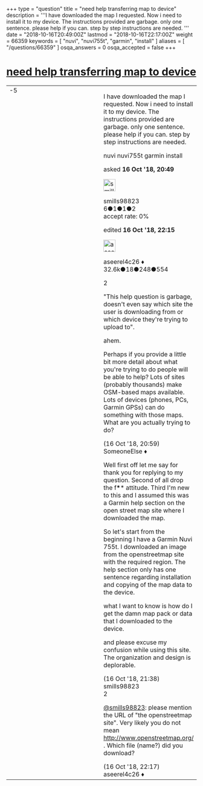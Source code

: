 +++
type = "question"
title = "need help transferring map to device"
description = '''I have downloaded the map I requested. Now i need to install it to my device. The instructions provided are garbage. only one sentence. please help if you can. step by step instructions are needed. '''
date = "2018-10-16T20:49:00Z"
lastmod = "2018-10-16T22:17:00Z"
weight = 66359
keywords = [ "nuvi", "nuvi755t", "garmin", "install" ]
aliases = [ "/questions/66359" ]
osqa_answers = 0
osqa_accepted = false
+++

<div class="headNormal">

# [need help transferring map to device](/questions/66359/need-help-transferring-map-to-device)

</div>

<div id="main-body">

<div id="askform">

<table id="question-table" style="width:100%;">
<colgroup>
<col style="width: 50%" />
<col style="width: 50%" />
</colgroup>
<tbody>
<tr>
<td style="width: 30px; vertical-align: top"><div class="vote-buttons">
<span id="post-66359-upvote" class="ajax-command post-vote up" rel="nofollow" title="I like this post (click again to cancel)"> </span>
<div id="post-66359-score" class="post-score" title="current number of votes">
-5
</div>
<span id="post-66359-downvote" class="ajax-command post-vote down" rel="nofollow" title="I dont like this post (click again to cancel)"> </span> <span id="favorite-mark" class="ajax-command favorite-mark" rel="nofollow" title="mark/unmark this question as favorite (click again to cancel)"> </span>
<div id="favorite-count" class="favorite-count">
&#10;</div>
</div></td>
<td><div id="item-right">
<div class="question-body">
<p>I have downloaded the map I requested. Now i need to install it to my device. The instructions provided are garbage. only one sentence. please help if you can. step by step instructions are needed.</p>
</div>
<div id="question-tags" class="tags-container tags">
<span class="post-tag tag-link-nuvi" rel="tag" title="see questions tagged &#39;nuvi&#39;">nuvi</span> <span class="post-tag tag-link-nuvi755t" rel="tag" title="see questions tagged &#39;nuvi755t&#39;">nuvi755t</span> <span class="post-tag tag-link-garmin" rel="tag" title="see questions tagged &#39;garmin&#39;">garmin</span> <span class="post-tag tag-link-install" rel="tag" title="see questions tagged &#39;install&#39;">install</span>
</div>
<div id="question-controls" class="post-controls">
&#10;</div>
<div class="post-update-info-container">
<div class="post-update-info post-update-info-user">
<p>asked <strong>16 Oct '18, 20:49</strong></p>
<img src="https://secure.gravatar.com/avatar/dc80ef62767c1e900e888f7bc0b7408e?s=32&amp;d=identicon&amp;r=g" class="gravatar" width="32" height="32" alt="smills98823&#39;s gravatar image" />
<p><span>smills98823</span><br />
<span class="score" title="6 reputation points">6</span><span title="1 badges"><span class="badge1">●</span><span class="badgecount">1</span></span><span title="1 badges"><span class="silver">●</span><span class="badgecount">1</span></span><span title="2 badges"><span class="bronze">●</span><span class="badgecount">2</span></span><br />
<span class="accept_rate" title="Rate of the user&#39;s accepted answers">accept rate:</span> <span title="smills98823 has no accepted answers">0%</span></p>
</div>
<div class="post-update-info post-update-info-edited">
<p><span> edited <strong>16 Oct '18, 22:15</strong> </span></p>
<img src="https://secure.gravatar.com/avatar/66f0dc05b44574e3894be07b0b37cf37?s=32&amp;d=identicon&amp;r=g" class="gravatar" width="32" height="32" alt="aseerel4c26&#39;s gravatar image" />
<p><span>aseerel4c26 ♦</span><br />
<span class="score" title="32615 reputation points"><span>32.6k</span></span><span title="18 badges"><span class="badge1">●</span><span class="badgecount">18</span></span><span title="248 badges"><span class="silver">●</span><span class="badgecount">248</span></span><span title="554 badges"><span class="bronze">●</span><span class="badgecount">554</span></span></p>
</div>
</div>
<div id="comments-container-66359" class="comments-container">
<span id="66360"></span>
<div id="comment-66360" class="comment">
<div id="post-66360-score" class="comment-score">
2
</div>
<div class="comment-text">
<p>"This help question is garbage, doesn't even say which site the user is downloading from or which device they're trying to upload to".</p>
<p>ahem.</p>
<p>Perhaps if you provide a little bit more detail about what you're trying to do people will be able to help? Lots of sites (probably thousands) make OSM-based maps available. Lots of devices (phones, PCs, Garmin GPSs) can do something with those maps. What are you actually trying to do?</p>
</div>
<div id="comment-66360-info" class="comment-info">
<span class="comment-age">(16 Oct '18, 20:59)</span> <span class="comment-user userinfo">SomeoneElse ♦</span>
</div>
</div>
<span id="66361"></span>
<div id="comment-66361" class="comment">
<div id="post-66361-score" class="comment-score">
&#10;</div>
<div class="comment-text">
<p>Well first off let me say for thank you for replying to my question. Second of all drop the f<strong>*</strong>* attitude. Third I'm new to this and I assumed this was a Garmin help section on the open street map site where I downloaded the map.</p>
<p>So let's start from the beginning I have a Garmin Nuvi 755t. I downloaded an image from the openstreetmap site with the required region. The help section only has one sentence regarding installation and copying of the map data to the device.</p>
<p>what I want to know is how do I get the damn map pack or data that I downloaded to the device.</p>
<p>and please excuse my confusion while using this site. The organization and design is deplorable.</p>
</div>
<div id="comment-66361-info" class="comment-info">
<span class="comment-age">(16 Oct '18, 21:38)</span> <span class="comment-user userinfo">smills98823</span>
</div>
</div>
<span id="66362"></span>
<div id="comment-66362" class="comment">
<div id="post-66362-score" class="comment-score">
2
</div>
<div class="comment-text">
<p><a href="https://help.openstreetmap.org/users/15801/smills98823">@smills98823</a>: please mention the URL of "the openstreetmap site". Very likely you do not mean <a href="http://www.openstreetmap.org/">http://www.openstreetmap.org/</a> . Which file (name?) did you download?</p>
</div>
<div id="comment-66362-info" class="comment-info">
<span class="comment-age">(16 Oct '18, 22:17)</span> <span class="comment-user userinfo">aseerel4c26 ♦</span>
</div>
</div>
</div>
<div id="comment-tools-66359" class="comment-tools">
&#10;</div>
<div class="clear">
&#10;</div>
<div id="comment-66359-form-container" class="comment-form-container">
&#10;</div>
<div class="clear">
&#10;</div>
</div></td>
</tr>
</tbody>
</table>

</div>

</div>

